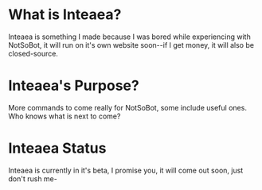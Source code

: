 # What is Inteaea?

Inteaea is something I made because I was bored while experiencing with NotSoBot, it will run on it's own website soon--if I get money, it will also be closed-source.

# Inteaea's Purpose?

More commands to come really for NotSoBot, some include useful ones. Who knows what is next to come?

# Inteaea Status

Inteaea is currently in it's beta, I promise you, it will come out soon, just don't rush me-
